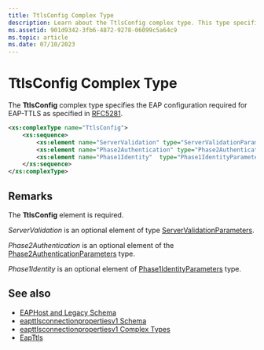 ```yaml
---
title: TtlsConfig Complex Type
description: Learn about the TtlsConfig complex type. This type specifies the EAP configuration required for EAP-TTLS.
ms.assetid: 901d9342-3fb6-4872-9278-06099c5a64c9
ms.topic: article
ms.date: 07/10/2023
---
```


# TtlsConfig Complex Type

The **TtlsConfig** complex type specifies the EAP configuration required for EAP-TTLS as specified in [RFC5281](https://go.microsoft.com/fwlink/?LinkId=225924).

```XML
<xs:complexType name="TtlsConfig">
    <xs:sequence>
        <xs:element name="ServerValidation" type="ServerValidationParameters" minOccurs="0"/>
        <xs:element name="Phase2Authentication" type="Phase2AuthenticationParameters" minOccurs="0"/>
        <xs:element name="Phase1Identity"  type="Phase1IdentityParameters" minOccurs="0"/>
    </xs:sequence>
</xs:complexType>
```

## Remarks

The **TtlsConfig** element is required.

*ServerValidation* is an optional element of type [ServerValidationParameters](eapttlsconnectionpropertiesv1schema-servervalidationparameters-complextype.md).

*Phase2Authentication* is an optional element of the [Phase2AuthenticationParameters](eapttlsconnectionpropertiesv1schema-phase2authenticationparameters-complextype.md) type.

*Phase1Identity* is an optional element of [Phase1IdentityParameters](eapttlsconnectionpropertiesv1schema-phase1identityparameters-complextype.md) type.

## See also

- [EAPHost and Legacy Schema](eaphost-schemas.md)
- [eapttlsconnectionpropertiesv1 Schema](eapttlsconnectionpropertiesv1schema-schema.md)
- [eapttlsconnectionpropertiesv1 Complex Types](eapttlsconnectionpropertiesv1schema-complex-types.md)
- [EapTtls](eapttlsconnectionpropertiesv1schema-eapttls-complextype.md)
